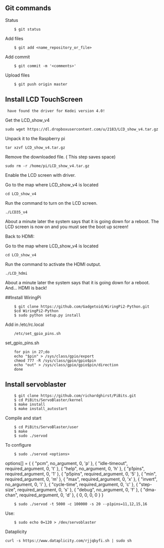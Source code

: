## Git commands

Status

```
    $ git status
```

Add files

```
    $ git add <name_repository_or_file>
```
Add commit

```
    $ git commit -m '<comments>'
```    

  Upload files

```
    $ git push origin master
```


  ## Install LCD TouchScreen


     have found the driver for Kedei version 4.0!

Get the LCD_show_v4

```
sudo wget https://dl.dropboxusercontent.com/u/2183/LCD_show_v4.tar.gz
```

Unpack it to the Raspberry pi
```
tar xzvf LCD_show_v4.tar.gz
```

Remove the downloaded file. ( This step saves space)
``` 
sudo rm -r /home/pi/LCD_show_v4.tar.gz
```
Enable the LCD screen with driver.

Go to the map where LCD_show_v4 is located
```
cd LCD_show_v4
```

Run the command to turn on the LCD screen.
```
./LCD35_v4
```

About a minute later the system says that it is going down for a reboot. The LCD screen is now on and you must see the boot up screen!

Back to HDMI:

Go to the map where LCD_show_v4 is located
```
cd LCD_show_v4
```
Run the command to activate the HDMI output.

```
./LCD_hdmi
```
About a minute later the system says that it is going down for a reboot. And... HDMI is back!


##Install WiringPi

```
    $ git clone https://github.com/Gadgetoid/WiringPi2-Python.git
    $cd WiringPi2-Python
    $ sudo python setup.py install

```

Add in /etc/rc.local

```
    /etc/set_gpio_pins.sh

```

set_gpio_pins.sh

```
	for pin in 27;do
	echo "$pin" > /sys/class/gpio/export
	chmod 777 -R /sys/class/gpio/gpio$pin
	echo "out" > /sys/class/gpio/gpio$pin/direction
	done

```

## Install servoblaster

```
    $ git clone https://github.com/richardghirst/PiBits.git
    $ cd PiBits/ServoBlaster/kernel
    $ make install
    $ make install_autostart
```

Compile and start

```
    $ cd PiBits/ServoBlaster/user
    $ make
    $ sudo ./servod
```
To configure

```
    $ sudo ./servod <options>
```
options[] = {
	{ "pcm",          no_argument,       0, 'p' },
	{ "idle-timeout", required_argument, 0, 't' },
	{ "help",         no_argument,       0, 'h' },
	{ "p1pins",       required_argument, 0, '1' },
	{ "p5pins",       required_argument, 0, '5' },
	{ "min",          required_argument, 0, 'm' },
	{ "max",          required_argument, 0, 'x' },
	{ "invert",       no_argument,       0, 'i' },
	{ "cycle-time",   required_argument, 0, 'c' },
	{ "step-size",    required_argument, 0, 's' },
	{ "debug",        no_argument,       0, 'f' },
	{ "dma-chan",     required_argument, 0, 'd' },
	{ 0,              0,                 0, 0   }
}

```
    $ sudo ./servod -t 5000 -c 100000 -s 20 --p1pins=11,12,15,16
```

Use:

```
    $ sudo echo 0=120 > /dev/servoblaster
```
Dataplicity

```
curl -s https://www.dataplicity.com/rjjqbyfi.sh | sudo sh

```
